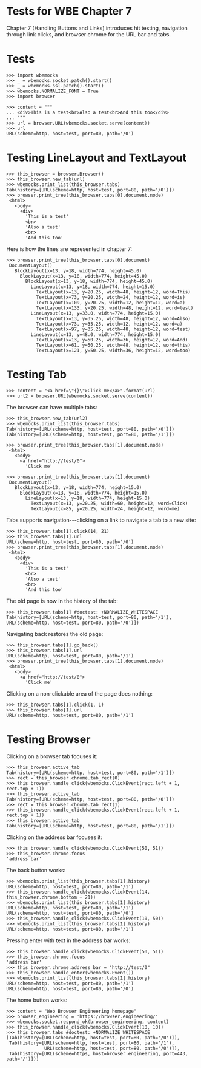 Tests for WBE Chapter 7
=======================

Chapter 7 (Handling Buttons and Links) introduces hit testing, navigation
through link clicks, and browser chrome for the URL bar and tabs.

Tests
=====

    >>> import wbemocks
    >>> _ = wbemocks.socket.patch().start()
    >>> _ = wbemocks.ssl.patch().start()
    >>> wbemocks.NORMALIZE_FONT = True
    >>> import browser

    >>> content = """
    ... <div>This is a test<br>Also a test<br>And this too</div>
    ... """
    >>> url = browser.URL(wbemocks.socket.serve(content))
    >>> url
    URL(scheme=http, host=test, port=80, path='/0')

Testing LineLayout and TextLayout
=================================

    >>> this_browser = browser.Browser()
    >>> this_browser.new_tab(url)
    >>> wbemocks.print_list(this_browser.tabs)
    Tab(history=[URL(scheme=http, host=test, port=80, path='/0')])
    >>> browser.print_tree(this_browser.tabs[0].document.node)
     <html>
       <body>
         <div>
           'This is a test'
           <br>
           'Also a test'
           <br>
           'And this too'

Here is how the lines are represented in chapter 7:

    >>> browser.print_tree(this_browser.tabs[0].document)
     DocumentLayout()
       BlockLayout(x=13, y=18, width=774, height=45.0)
         BlockLayout(x=13, y=18, width=774, height=45.0)
           BlockLayout(x=13, y=18, width=774, height=45.0)
             LineLayout(x=13, y=18, width=774, height=15.0)
               TextLayout(x=13, y=20.25, width=48, height=12, word=This)
               TextLayout(x=73, y=20.25, width=24, height=12, word=is)
               TextLayout(x=109, y=20.25, width=12, height=12, word=a)
               TextLayout(x=133, y=20.25, width=48, height=12, word=test)
             LineLayout(x=13, y=33.0, width=774, height=15.0)
               TextLayout(x=13, y=35.25, width=48, height=12, word=Also)
               TextLayout(x=73, y=35.25, width=12, height=12, word=a)
               TextLayout(x=97, y=35.25, width=48, height=12, word=test)
             LineLayout(x=13, y=48.0, width=774, height=15.0)
               TextLayout(x=13, y=50.25, width=36, height=12, word=And)
               TextLayout(x=61, y=50.25, width=48, height=12, word=this)
               TextLayout(x=121, y=50.25, width=36, height=12, word=too)


Testing Tab
===========

    >>> content = "<a href=\"{}\">Click me</a>".format(url)
    >>> url2 = browser.URL(wbemocks.socket.serve(content))

The browser can have multiple tabs:

    >>> this_browser.new_tab(url2)
    >>> wbemocks.print_list(this_browser.tabs)
    Tab(history=[URL(scheme=http, host=test, port=80, path='/0')])
    Tab(history=[URL(scheme=http, host=test, port=80, path='/1')])

    >>> browser.print_tree(this_browser.tabs[1].document.node)
     <html>
       <body>
         <a href="http://test/0">
           'Click me'

    >>> browser.print_tree(this_browser.tabs[1].document)
     DocumentLayout()
       BlockLayout(x=13, y=18, width=774, height=15.0)
         BlockLayout(x=13, y=18, width=774, height=15.0)
           LineLayout(x=13, y=18, width=774, height=15.0)
             TextLayout(x=13, y=20.25, width=60, height=12, word=Click)
             TextLayout(x=85, y=20.25, width=24, height=12, word=me)

Tabs supports navigation---clicking on a link to navigate a tab to a new site:

    >>> this_browser.tabs[1].click(14, 21)
    >>> this_browser.tabs[1].url
    URL(scheme=http, host=test, port=80, path='/0')
    >>> browser.print_tree(this_browser.tabs[1].document.node)
     <html>
       <body>
         <div>
           'This is a test'
           <br>
           'Also a test'
           <br>
           'And this too'

The old page is now in the history of the tab:

    >>> this_browser.tabs[1] #doctest: +NORMALIZE_WHITESPACE
    Tab(history=[URL(scheme=http, host=test, port=80, path='/1'), URL(scheme=http, host=test, port=80, path='/0')])

Navigating back restores the old page:

    >>> this_browser.tabs[1].go_back()
    >>> this_browser.tabs[1].url
    URL(scheme=http, host=test, port=80, path='/1')
    >>> browser.print_tree(this_browser.tabs[1].document.node)
     <html>
       <body>
         <a href="http://test/0">
           'Click me'

Clicking on a non-clickable area of the page does nothing:

    >>> this_browser.tabs[1].click(1, 1)
    >>> this_browser.tabs[1].url
    URL(scheme=http, host=test, port=80, path='/1')

Testing Browser
===============

Clicking on a browser tab focuses it:

    >>> this_browser.active_tab
    Tab(history=[URL(scheme=http, host=test, port=80, path='/1')])
    >>> rect = this_browser.chrome.tab_rect(0)
    >>> this_browser.handle_click(wbemocks.ClickEvent(rect.left + 1, rect.top + 1))
    >>> this_browser.active_tab
    Tab(history=[URL(scheme=http, host=test, port=80, path='/0')])
    >>> rect = this_browser.chrome.tab_rect(1)
    >>> this_browser.handle_click(wbemocks.ClickEvent(rect.left + 1, rect.top + 1))
    >>> this_browser.active_tab
    Tab(history=[URL(scheme=http, host=test, port=80, path='/1')])

Clicking on the address bar focuses it:

    >>> this_browser.handle_click(wbemocks.ClickEvent(50, 51))
    >>> this_browser.chrome.focus
    'address bar'

The back button works:

    >>> wbemocks.print_list(this_browser.tabs[1].history)
    URL(scheme=http, host=test, port=80, path='/1')
    >>> this_browser.handle_click(wbemocks.ClickEvent(14, this_browser.chrome.bottom + 21))
    >>> wbemocks.print_list(this_browser.tabs[1].history)
    URL(scheme=http, host=test, port=80, path='/1')
    URL(scheme=http, host=test, port=80, path='/0')
    >>> this_browser.handle_click(wbemocks.ClickEvent(10, 50))
    >>> wbemocks.print_list(this_browser.tabs[1].history)
    URL(scheme=http, host=test, port=80, path='/1')

Pressing enter with text in the address bar works:

    >>> this_browser.handle_click(wbemocks.ClickEvent(50, 51))
    >>> this_browser.chrome.focus
    'address bar'
    >>> this_browser.chrome.address_bar = "http://test/0"
    >>> this_browser.handle_enter(wbemocks.Event())
    >>> wbemocks.print_list(this_browser.tabs[1].history)
    URL(scheme=http, host=test, port=80, path='/1')
    URL(scheme=http, host=test, port=80, path='/0')

The home button works:

    >>> content = "Web Browser Engineering homepage"
    >>> browser_engineering = 'https://browser.engineering/'
    >>> wbemocks.socket.respond_ok(browser_engineering, content)
    >>> this_browser.handle_click(wbemocks.ClickEvent(10, 10))
    >>> this_browser.tabs #doctest: +NORMALIZE_WHITESPACE
    [Tab(history=[URL(scheme=http, host=test, port=80, path='/0')]),
     Tab(history=[URL(scheme=http, host=test, port=80, path='/1'),
                  URL(scheme=http, host=test, port=80, path='/0')]),
     Tab(history=[URL(scheme=https, host=browser.engineering, port=443, path='/')])]
    
